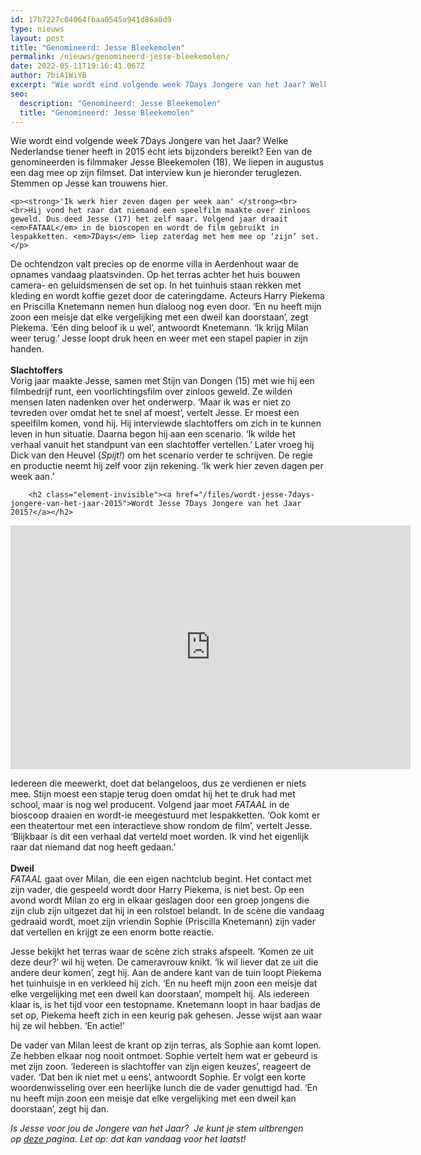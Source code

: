 ```yaml
---
id: 17b7227c04064fbaa0545a941d86a8d9
type: nieuws
layout: post
title: "Genomineerd: Jesse Bleekemolen"
permalink: /nieuws/genomineerd-jesse-bleekemolen/
date: 2022-05-11T19:16:41.067Z
author: 7biA1WiYB
excerpt: "Wie wordt eind volgende week 7Days Jongere van het Jaar? Welke Nederlandse tiener heeft in 2015 écht iets bijzonders bereikt? Een van de genomineerden is filmmaker Jesse Bleekemolen (18). We liepen in augustus een dag mee op zijn filmset. Dat interview kun je hieronder teruglezen. Stemmen op Jesse kan trouwens hier.  "
seo:
  description: "Genomineerd: Jesse Bleekemolen"
  title: "Genomineerd: Jesse Bleekemolen"
---
```

Wie wordt eind volgende week 7Days Jongere van het Jaar? Welke Nederlandse tiener heeft in 2015 écht iets bijzonders bereikt? Een van de genomineerden is filmmaker Jesse Bleekemolen (18). We liepen in augustus een dag mee op zijn filmset. Dat interview kun je hieronder teruglezen. Stemmen op Jesse kan trouwens hier.  

    <p><strong>'Ik werk hier zeven dagen per week aan' </strong><br><br>Hij vond het raar dat niemand een speelfilm maakte over zinloos geweld. Dus deed Jesse (17) het zelf maar. Volgend jaar draait <em>FATAAL</em> in de bioscopen en wordt de film gebruikt in lespakketten. <em>7Days</em> liep zaterdag met hem mee op ‘zijn’ set.</p>
<p>De ochtendzon valt precies op de enorme villa in Aerdenhout waar de opnames vandaag plaatsvinden. Op het terras achter het huis bouwen camera- en geluidsmensen de set op. In het tuinhuis staan rekken met kleding en wordt koffie gezet door de cateringdame. Acteurs Harry Piekema en Priscilla Knetemann nemen hun dialoog nog even door. ‘En nu heeft mijn zoon een meisje dat elke vergelijking met een dweil kan doorstaan’, zegt Piekema. ‘Eén ding beloof ik u wel’, antwoordt Knetemann. ‘Ik krijg Milan weer terug.’ Jesse loopt druk heen en weer met een stapel papier in zijn handen. <br><br><strong>Slachtoffers</strong><br>Vorig jaar maakte Jesse, samen met Stijn van Dongen (15) met wie hij een filmbedrijf runt, een voorlichtingsfilm over zinloos geweld. Ze wilden mensen laten nadenken over het onderwerp. ‘Maar ik was er niet zo tevreden over omdat het te snel af moest’, vertelt Jesse. Er moest een speelfilm komen, vond hij. Hij interviewde slachtoffers om zich in te kunnen leven in hun situatie. Daarna begon hij aan een scenario. ‘Ik wilde het verhaal vanuit het standpunt van een slachtoffer vertellen.’ Later vroeg hij Dick van den Heuvel (<em>Spijt!</em>) om het scenario verder te schrijven. De regie en productie neemt hij zelf voor zijn rekening. ‘Ik werk hier zeven dagen per week aan.’ </p>
<p><div class="media media-element-container media-default"><div id="file-12936" class="file file-video file-video-youtube">

        <h2 class="element-invisible"><a href="/files/wordt-jesse-7days-jongere-van-het-jaar-2015">Wordt Jesse 7Days Jongere van het Jaar 2015?</a></h2>
    
  
  <div class="content">
    <div class="media-youtube-video media-element file-default media-youtube-1">
  <iframe class="media-youtube-player" width="640" height="390" title="Wordt Jesse 7Days Jongere van het Jaar 2015?" src="https://www.youtube.com/embed/78YRaEC0aDM?wmode=opaque&controls=" name="Wordt Jesse 7Days Jongere van het Jaar 2015?" frameborder="0" allowfullscreen="">Video van Wordt Jesse 7Days Jongere van het Jaar 2015?</iframe>
</div>
  </div>

  
</div>
</div>
<p>Iedereen die meewerkt, doet dat belangeloos, dus ze verdienen er niets mee. Stijn moest een stapje terug doen omdat hij het te druk had met school, maar is nog wel producent. Volgend jaar moet <em>FATAAL</em> in de bioscoop draaien en wordt-ie meegestuurd met lespakketten. ‘Ook komt er een theatertour met een interactieve show rondom de film’, vertelt Jesse. ‘Blijkbaar is dit een verhaal dat verteld moet worden. Ik vind het eigenlijk raar dat niemand dat nog heeft gedaan.’<br><br><strong>Dweil</strong><br><em>FATAAL</em> gaat over Milan, die een eigen nachtclub begint. Het contact met zijn vader, die gespeeld wordt door Harry Piekema, is niet best. Op een avond wordt Milan zo erg in elkaar geslagen door een groep jongens die zijn club zijn uitgezet dat hij in een rolstoel belandt. In de scène die vandaag gedraaid wordt, moet zijn vriendin Sophie (Priscilla Knetemann) zijn vader dat vertellen en krijgt ze een enorm botte reactie.</p>
<p>Jesse bekijkt het terras waar de scène zich straks afspeelt. ‘Komen ze uit deze deur?’ wil hij weten. De cameravrouw knikt. ‘Ik wil liever dat ze uit die andere deur komen’, zegt hij. Aan de andere kant van de tuin loopt Piekema het tuinhuisje in en verkleed hij zich. ‘En nu heeft mijn zoon een meisje dat elke vergelijking met een dweil kan doorstaan’, mompelt hij. Als iedereen klaar is, is het tijd voor een testopname. Knetemann loopt in haar badjas de set op, Piekema heeft zich in een keurig pak gehesen. Jesse wijst aan waar hij ze wil hebben. ‘En actie!’</p>
<p>De vader van Milan leest de krant op zijn terras, als Sophie aan komt lopen. Ze hebben elkaar nog nooit ontmoet. Sophie vertelt hem wat er gebeurd is met zijn zoon. ‘Iedereen is slachtoffer van zijn eigen keuzes’, reageert de vader. ‘Dat ben ik niet met u eens’, antwoordt Sophie. Er volgt een korte woordenwisseling over een heerlijke lunch die de vader genuttigd had. ‘En nu heeft mijn zoon een meisje dat elke vergelijking met een dweil kan doorstaan’, zegt hij dan.</p>
<p><em>Is Jesse voor jou de Jongere van het Jaar?  Je kunt je stem uitbrengen op <a href="http://stemmenyandc.nl/sevendays/Jongere-van-het-Jaar-2015/submissions/new" target="_blank">deze </a>pagina. Let op: dat kan vandaag voor het laatst!</em></p>  
